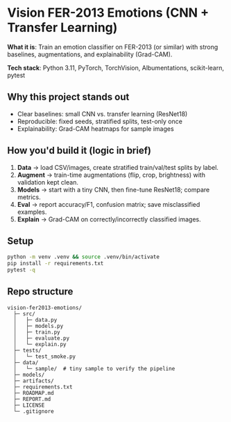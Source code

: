 # Vision FER-2013 Emotions (CNN + Transfer Learning)

**What it is**: Train an emotion classifier on FER-2013 (or similar) with strong baselines,
augmentations, and explainability (Grad-CAM).

**Tech stack**: Python 3.11, PyTorch, TorchVision, Albumentations, scikit-learn, pytest

## Why this project stands out
- Clear baselines: small CNN vs. transfer learning (ResNet18)
- Reproducible: fixed seeds, stratified splits, test-only once
- Explainability: Grad-CAM heatmaps for sample images

## How you'd build it (logic in brief)
1. **Data** → load CSV/images, create stratified train/val/test splits by label.
2. **Augment** → train-time augmentations (flip, crop, brightness) with validation kept clean.
3. **Models** → start with a tiny CNN, then fine-tune ResNet18; compare metrics.
4. **Eval** → report accuracy/F1, confusion matrix; save misclassified examples.
5. **Explain** → Grad-CAM on correctly/incorrectly classified images.

## Setup
```bash
python -m venv .venv && source .venv/bin/activate
pip install -r requirements.txt
pytest -q
```

## Repo structure
```
vision-fer2013-emotions/
  ├─ src/
  │   ├─ data.py
  │   ├─ models.py
  │   ├─ train.py
  │   ├─ evaluate.py
  │   └─ explain.py
  ├─ tests/
  │   └─ test_smoke.py
  ├─ data/
  │   └─ sample/  # tiny sample to verify the pipeline
  ├─ models/
  ├─ artifacts/
  ├─ requirements.txt
  ├─ ROADMAP.md
  ├─ REPORT.md
  ├─ LICENSE
  └─ .gitignore
```
